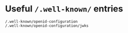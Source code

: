 # Useful `/.well-known/` entries
```
/.well-known/openid-configuration
/.well-known/openid-configuration/jwks
```